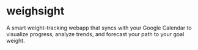 # weighsight
A smart weight-tracking webapp that syncs with your Google Calendar to visualize progress, analyze trends, and forecast your path to your goal weight.
